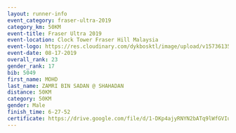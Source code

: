 ```yaml
---
layout: runner-info 
event_category: fraser-ultra-2019 
category_km: 50KM 
event-title: Fraser Ultra 2019 
event-location: Clock Tower Fraser Hill Malaysia 
event-logo: https://res.cloudinary.com/dykbosktl/image/upload/v1573613535/Logo/logo_mfst7w.jpg
event-date: 08-17-2019 
overall_rank: 23
gender_rank: 17
bib: 5049
first_name: MOHD
last_name: ZAMRI BIN SADAN @ SHAHADAN
distance: 50KM
category: 50KM
gender: Male
finish_time: 6-27-52
certificate: https://drive.google.com/file/d/1-DKp4ajyRNYN2bATq9lWfGVIuBtmEH-2/view?usp=sharing
---
```

